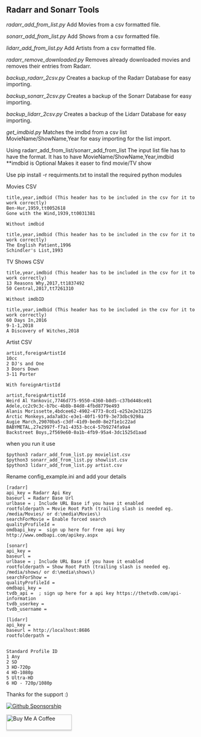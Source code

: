 ## Radarr and Sonarr Tools

*radarr_add_from_list.py* Add Movies from a csv formatted file.

*sonarr_add_from_list.py* Add Shows from a csv formatted file.

*lidarr_add_from_list.py* Add Artists from a csv formatted file.

*radarr_remove_downloaded.py* Removes already downloaded movies and removes their entries from Radarr.

*backup_radarr_2csv.py* Creates a backup of the Radarr Database for easy importing.

*backup_sonarr_2csv.py* Creates a backup of the Sonarr Database for easy importing.

*backup_lidarr_2csv.py* Creates a backup of the Lidarr Database for easy importing.

*get_imdbid.py* Matches the imdbd from a csv list MovieName/ShowName,Year for easy importing for the list import.

Using radarr_add_from_list/sonarr_add_from_list
The input list file has to have the format. 
It has to have MovieName/ShowName,Year,imdbid   **imdbid is Optional Makes it easer to find movie/TV show

Use pip install -r requirments.txt to install the required python modules 

Movies CSV
```
title,year,imdbid (This header has to be included in the csv for it to work correctly)
Ben-Hur,1959,tt0052618
Gone with the Wind,1939,tt0031381

Without imdbid

title,year,imdbid (This header has to be included in the csv for it to work correctly)
The English Patient,1996
Schindler's List,1993
```
TV Shows CSV

```
title,year,imdbid (This header has to be included in the csv for it to work correctly)
13 Reasons Why,2017,tt1837492
50 Central,2017,tt7261310

Without imdbID

title,year,imdbid (This header has to be included in the csv for it to work correctly)
60 Days In,2016
9-1-1,2018
A Discovery of Witches,2018

```
Artist CSV

```
artist,foreignArtistId
10cc
2 DJ's and One
3 Doors Down
3-11 Porter

With foreignArtistId

artist,foreignArtistId
Weird Al Yankovic,7746d775-9550-4360-b8d5-c37bd448ce01
Adele,cc2c9c3c-b7bc-4b8b-84d8-4fbd8779e493
Alanis Morissette,4bdcee62-4902-4773-8cd1-e252e2e31225
Arctic Monkeys,ada7a83c-e3e1-40f1-93f9-3e73dbc9298a
Augie March,29070ba5-c3df-41d9-bed0-8e2f1e1c22ad
BABYMETAL,27e2997f-f7a1-4353-bcc4-57b9274fa9a4
Backstreet Boys,2f569e60-0a1b-4fb9-95a4-3dc1525d1aad

```

when you run it use
```
$python3 radarr_add_from_list.py movielist.csv
$python3 sonarr_add_from_list.py showlist.csv
$python3 lidarr_add_from_list.py artist.csv
```
Rename config_example.ini and add your details

```
[radarr]
api_key = Radarr Api Key
baseurl = Radarr Base Url
urlbase = ; Include URL Base if you have it enabled
rootfolderpath = Movie Root Path (trailing slash is needed eg. /media/Movies/ or d:\media\Movies\)
searchForMovie = Enable forced search
qualityProfileId = 
omdbapi_key =  sign up here for free api key http://www.omdbapi.com/apikey.aspx

[sonarr]
api_key = 
baseurl = 
urlbase = ; Include URL Base if you have it enabled
rootfolderpath = Show Root Path (trailing slash is needed eg. /media/shows/ or d:\media\shows\)
searchForShow = 
qualityProfileId = 
omdbapi_key = 
tvdb_api =  ; sign up here for a api key https://thetvdb.com/api-information
tvdb_userkey = 
tvdb_username = 

[lidarr]
api_key = 
baseurl = http://localhost:8686
rootfolderpath = 


Standard Profile ID
1 Any
2 SD
3 HD-720p
4 HD-1080p
5 Ultra-HD
6 HD - 720p/1080p
```

Thanks for the support :)

[![Github Sponsorship](https://img.shields.io/badge/support-me-red.svg)](https://github.com/users/sirk123au/sponsorship)

<a href="https://www.buymeacoffee.com/Sirk123au" target="_blank"><img src="https://www.buymeacoffee.com/assets/img/custom_images/orange_img.png" alt="Buy Me A Coffee" style="height: 41px !important;width: 174px !important;box-shadow: 0px 3px 2px 0px rgba(190, 190, 190, 0.5) !important;-webkit-box-shadow: 0px 3px 2px 0px rgba(190, 190, 190, 0.5) !important;" ></a>
